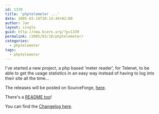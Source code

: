 ```yaml
---
id: 1339
title: 'phptelemeter ...'
date: 2005-03-10T10:14:49+02:00
author: Jan
layout: single
guid: http://new.kcore.org/?p=1339
permalink: /2005/03/10/phptelemeter/
categories:
  - phptelemeter
tags:
  - phptelemeter
---
```

I've started a new project, a php based 'meter reader', for Telenet, to be able to get the usage statistics in an easy way instead of having to log into their site all the time...

The releases will be posted on SourceForge, [here](https://sourceforge.net/projects/phptelemeter/files/phptelemeter/).

There's a [README too](https://sourceforge.net/p/phptelemeter/code/ci/master/tree/README)!

You can find the [Changelog here](https://sourceforge.net/p/phptelemeter/code/ci/master/tree/ChangeLog).

&nbsp;